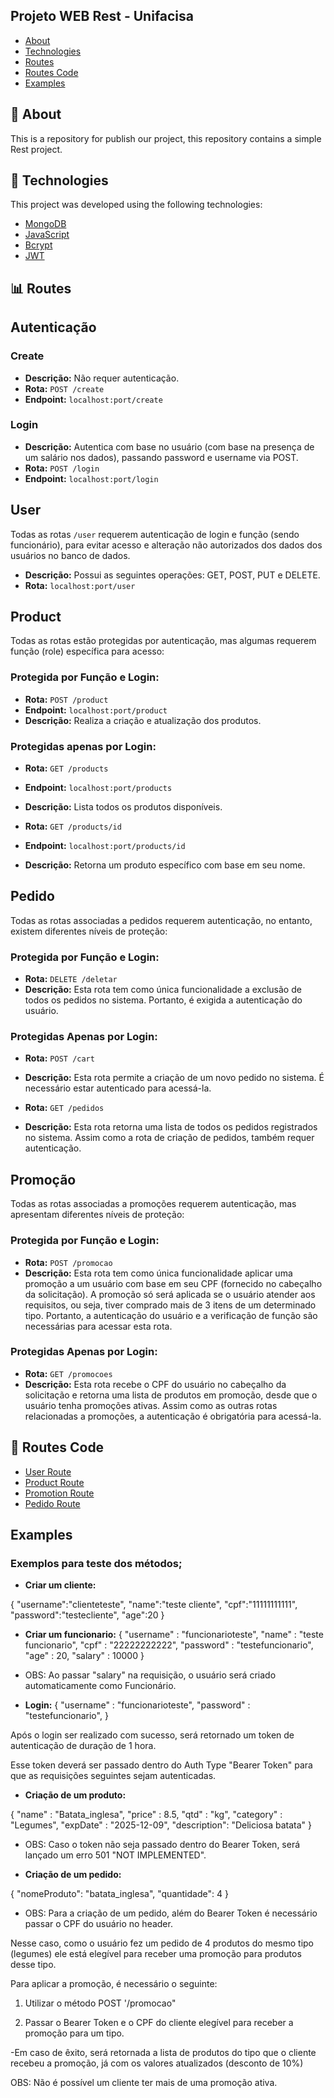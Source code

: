 ## Projeto WEB Rest - Unifacisa

- [About](#ancora1)
- [Technologies](#ancora2)
- [Routes](#ancora3)
- [Routes Code](#ancora4)
- [Examples](#ancora5)

## 💭 About

<a id="#ancora1"></a>
This is a repository for publish our project, this repository contains a simple Rest project.

## 🧪 Technologies

<a id="#ancora2"></a>
This project was developed using the following technologies:

- [MongoDB](https://www.mongodb.com/pt-br)
- [JavaScript](https://developer.mozilla.org/pt-BR/docs/Web/JavaScript)
- [Bcrypt](https://www.npmjs.com/package/bcrypt)
- [JWT](https://jwt.io)

## 📊 Routes

<a id="#ancora3"></a>

## Autenticação

### Create

- **Descrição:** Não requer autenticação.
- **Rota:** `POST /create`
- **Endpoint:** `localhost:port/create`

### Login

- **Descrição:** Autentica com base no usuário (com base na presença de um salário nos dados), passando password e username via POST.
- **Rota:** `POST /login`
- **Endpoint:** `localhost:port/login`

## User

Todas as rotas `/user` requerem autenticação de login e função (sendo funcionário), para evitar acesso e alteração não autorizados dos dados dos usuários no banco de dados.

- **Descrição:** Possui as seguintes operações: GET, POST, PUT e DELETE.
- **Rota:** `localhost:port/user`

## Product

Todas as rotas estão protegidas por autenticação, mas algumas requerem função (role) específica para acesso:

### Protegida por Função e Login:

- **Rota:** `POST /product`
- **Endpoint:** `localhost:port/product`
- **Descrição:** Realiza a criação e atualização dos produtos.

### Protegidas apenas por Login:

- **Rota:** `GET /products`
- **Endpoint:** `localhost:port/products`
- **Descrição:** Lista todos os produtos disponíveis.

- **Rota:** `GET /products/id`
- **Endpoint:** `localhost:port/products/id`
- **Descrição:** Retorna um produto específico com base em seu nome.

## Pedido

Todas as rotas associadas a pedidos requerem autenticação, no entanto, existem diferentes níveis de proteção:

### Protegida por Função e Login:

- **Rota:** `DELETE /deletar`
- **Descrição:** Esta rota tem como única funcionalidade a exclusão de todos os pedidos no sistema. Portanto, é exigida a autenticação do usuário.

### Protegidas Apenas por Login:

- **Rota:** `POST /cart`
- **Descrição:** Esta rota permite a criação de um novo pedido no sistema. É necessário estar autenticado para acessá-la.

- **Rota:** `GET /pedidos`
- **Descrição:** Esta rota retorna uma lista de todos os pedidos registrados no sistema. Assim como a rota de criação de pedidos, também requer autenticação.

## Promoção

Todas as rotas associadas a promoções requerem autenticação, mas apresentam diferentes níveis de proteção:

### Protegida por Função e Login:

- **Rota:** `POST /promocao`
- **Descrição:** Esta rota tem como única funcionalidade aplicar uma promoção a um usuário com base em seu CPF (fornecido no cabeçalho da solicitação). A promoção só será aplicada se o usuário atender aos requisitos, ou seja, tiver comprado mais de 3 itens de um determinado tipo. Portanto, a autenticação do usuário e a verificação de função são necessárias para acessar esta rota.

### Protegidas Apenas por Login:

- **Rota:** `GET /promocoes`
- **Descrição:** Esta rota recebe o CPF do usuário no cabeçalho da solicitação e retorna uma lista de produtos em promoção, desde que o usuário tenha promoções ativas. Assim como as outras rotas relacionadas a promoções, a autenticação é obrigatória para acessá-la.

## 📝 Routes Code

<a id="#ancora4"></a>

- [User Route](/src/routers/userRouter.js)
- [Product Route](/src/routers/productRouter.js)
- [Promotion Route](/src/routers/promotionRouter.js)
- [Pedido Route](/src/routers/pedidoRoute.js)

## Examples

<a id="#ancora5"></a>

### Exemplos para teste dos métodos;

- **Criar um cliente:**

{
"username":"clienteteste",
"name":"teste cliente",
"cpf":"11111111111",
"password":"testecliente",
"age":20
}

- **Criar um funcionario:**
{
"username" : "funcionarioteste",
"name" : "teste funcionario",
"cpf" : "22222222222",
"password" : "testefuncionario",
"age" : 20,
"salary" : 10000
}

- OBS: Ao passar "salary" na requisição, o usuário será criado automaticamente como Funcionário.


- **Login:**
{
"username" : "funcionarioteste",
"password" : "testefuncionario",
}

Após o login ser realizado com sucesso, será retornado um token de autenticação de duração de 1 hora.

Esse token deverá ser passado dentro do Auth Type "Bearer Token" para que as requisições seguintes sejam autenticadas.

- **Criação de um produto:**

{
"name" : "Batata_inglesa",
"price" : 8.5,
"qtd" : "kg",
"category" : "Legumes",
"expDate" : "2025-12-09",
"description": "Deliciosa batata"
}
- OBS: Caso o token não seja passado dentro do Bearer Token, será lançado um erro 501 "NOT IMPLEMENTED".

- **Criação de um pedido:**

{
  "nomeProduto": "batata_inglesa",
  "quantidade": 4
}

- OBS: Para a criação de um pedido, além do Bearer Token é necessário passar o CPF do usuário no header.

Nesse caso, como o usuário fez um pedido de 4 produtos do mesmo tipo (legumes) ele está elegível para receber uma promoção para produtos desse tipo.

Para aplicar a promoção, é necessário o seguinte:

1. Utilizar o método POST '/promocao"

2. Passar o Bearer Token e o CPF do cliente elegível para receber a promoção para um tipo.

-Em caso de êxito, será retornada a lista de produtos do tipo que o cliente recebeu a promoção, já com os valores atualizados (desconto de 10%)

OBS: Não é possível um cliente ter mais de uma promoção ativa.